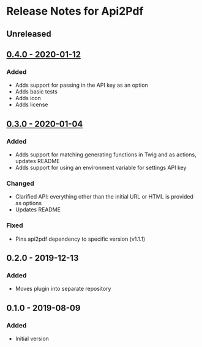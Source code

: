 # Release Notes for Api2Pdf

## Unreleased

## [0.4.0 - 2020-01-12](https://github.com/kennethormandy/craft-api2pdf/releases/tag/v0.4.0)

### Added
- Adds support for passing in the API key as an option
- Adds basic tests
- Adds icon
- Adds license

## [0.3.0 - 2020-01-04](https://github.com/kennethormandy/craft-api2pdf/releases/tag/v0.3.0)

### Added
- Adds support for matching generating functions in Twig and as actions, updates README
- Adds support for using an environment variable for settings API key

### Changed
- Clarified API: everything other than the initial URL or HTML is provided as options
- Updates README

### Fixed
- Pins api2pdf dependency to specific version (v1.1.1)

## 0.2.0 - 2019-12-13

### Added
- Moves plugin into separate repository

## 0.1.0 - 2019-08-09

### Added
- Initial version

<!--

## X.Y.Z - YYYY-MM-DD

### Added
### Changed
### Deprecated
### Removed
### Fixed
### Security

-->
